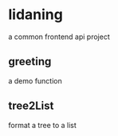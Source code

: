# lidaning
a common frontend api project

## greeting
a demo function
## tree2List
format a tree to a list

